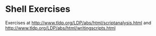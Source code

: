 Shell Exercises
===========
Exercises at http://www.tldp.org/LDP/abs/html/scriptanalysis.html and http://www.tldp.org/LDP/abs/html/writingscripts.html